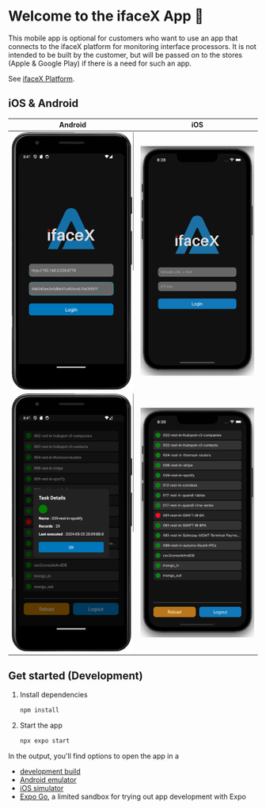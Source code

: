 # Welcome to the ifaceX App 👋

This mobile app is optional for customers who want to use an app that connects to the ifaceX platform for monitoring interface processors. It is not intended to be built by the customer, but will be passed on to the stores (Apple & Google Play) if there is a need for such an app.

See [ifaceX Platform](https://products.autumo.ch/ifacex/overview).

## iOS & Android
Android | iOS
:--------:|:--------:
![](https://raw.githubusercontent.com/autumoswitzerland/ifaceX-App/master/assets/doc/a1.png) | ![](https://raw.githubusercontent.com/autumoswitzerland/ifaceX-App/master/assets/doc/i1.png)
![](https://raw.githubusercontent.com/autumoswitzerland/ifaceX-App/master/assets/doc/a2.png) | ![](https://raw.githubusercontent.com/autumoswitzerland/ifaceX-App/master/assets/doc/i2.png)

## Get started (Development)

1. Install dependencies

   ```bash
   npm install
   ```

2. Start the app

   ```bash
   npx expo start
   ```

In the output, you'll find options to open the app in a

- [development build](https://docs.expo.dev/develop/development-builds/introduction/)
- [Android emulator](https://docs.expo.dev/workflow/android-studio-emulator/)
- [iOS simulator](https://docs.expo.dev/workflow/ios-simulator/)
- [Expo Go](https://expo.dev/go), a limited sandbox for trying out app development with Expo
